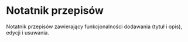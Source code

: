 # Notatnik przepisów

Notatnik przepisów zawierający funkcjonalności dodawania (tytuł i opis), edycji i usuwania.
